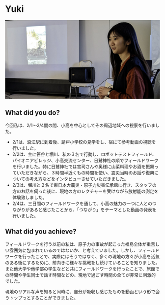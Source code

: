 # Yuki
![](../images/yuki.jpg)

## What did you do?

今回私は、2/1～2/4間の間、小高を中心としてその周辺地域への視察を行いました。

- 2/1は、浪江駅に到着後、請戸小学校の見学をし、宿にて参考動画の視聴を行いました。
- 2/2は、主に笹谷と堀川、私の３名で行動し、ロボットテストフィールド、パイオニアビレッジ、小高交流センター、日鷲神社の順でフィールドワークを行いました。特に日鷲神社では宮司さんや奥様に山菜料理やお酒を振舞っていただきながら、３時間半近くもの時間を使い、震災当時のお話や復興についての考え方などをインタビューさせていただきました。
- 2/3は、堀川と２名で東日本大震災・原子力災害伝承館に行き、スタッフの方のお話を伺った後に、現地の方のレクチャーを受けながら放射能の測定を体験致しました。
- 2/4は、三日間のフィールドワークを通して、小高の魅力の一つに人とのつながりがあると感じたことから、「つながり」をテーマとした動画の発表を行いました。

## What did you achieve?

フィールドワークを行う以前の私は、原子力の事故が起こった福島全体が重苦しい雰囲気に包まれているのではないか、と考えていました。しかし、フィールドワークを行ったことで、実際にはそうではなく、多くの現地の方々が小高を活気のある街にするために、前向きに様々な挑戦をし続けていることを知りました。
また他大学や他学部の学生などと共にフィールドワークを行ったことで、旅館での時間や学生同士で話す時間などの、現地で過ごす時間の全てが非常に刺激的でした。

現地のリアルな声を知ると同時に、自分が吸収し感じたものを動画という形で会うトップっとすることができました。